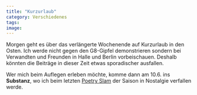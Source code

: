 ```yaml
---
title: "Kurzurlaub"
category: Verschiedenes
tags: 
image: 
---
```


Morgen geht es über das verlängerte Wochenende auf Kurzurlaub in den Osten. Ich werde nicht gegen den G8-Gipfel demonstrieren sondern bei Verwandten und Freunden in Halle und Berlin vorbeischauen. Deshalb könnten die Beiträge in dieser Zeit etwas sporadischer ausfallen.  

  

Wer mich beim Auflegen erleben möchte, komme dann am 10.6. ins **Substanz**, wo ich beim letzten [Poetry Slam](http://www.planetslam.de) der Saison in Nostalgie verfallen werde.
